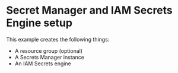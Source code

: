 # Secret Manager and IAM Secrets Engine setup

This example creates the following things:

- A resource group (optional)
- A Secrets Manager instance
- An IAM Secrets engine
